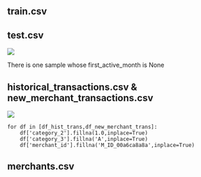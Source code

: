 
## train.csv

## test.csv

![](https://ws3.sinaimg.cn/large/006tNbRwly1fy3wb5buthj30d40920tb.jpg)

There is one sample whose first_active_month is None

## historical_transactions.csv & new_merchant_transactions.csv

![](https://ws2.sinaimg.cn/large/006tNbRwly1fy3w9ize0hj30hi0ikmz7.jpg)

```
for df in [df_hist_trans,df_new_merchant_trans]:
    df['category_2'].fillna(1.0,inplace=True)
    df['category_3'].fillna('A',inplace=True)
    df['merchant_id'].fillna('M_ID_00a6ca8a8a',inplace=True)
```



## merchants.csv
